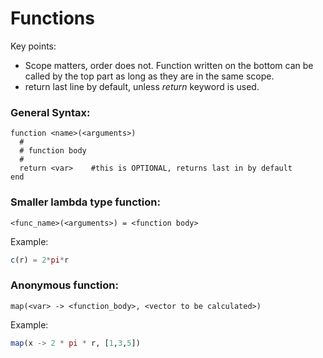 # Functions

Key points:

* Scope matters, order does not. Function  written on the bottom can be called by the top part as long as they are in the same scope.
* return last line by default, unless _return_ keyword is used.

### General Syntax:
```
function <name>(<arguments>)
  #
  # function body
  #
  return <var>    #this is OPTIONAL, returns last in by default
end
```

### Smaller lambda type function:
```
<func_name>(<arguments>) = <function body>
```
   
Example:
```julia
c(r) = 2*pi*r
```

### Anonymous function:
```
map(<var> -> <function_body>, <vector to be calculated>)
```

Example:
```julia
map(x -> 2 * pi * r, [1,3,5])
```
